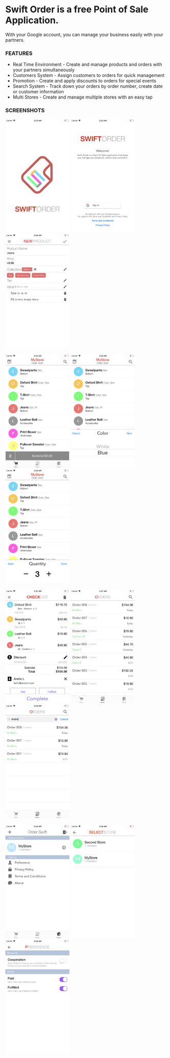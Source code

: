 # Swift Order is a free Point of Sale Application.

With your Google account, you can manage your business easily with your partners.

### FEATURES

<ul>
  <li>Real Time Environment - Create and manage products and orders with your partners simultaneously</li>
  <li>Customers System - Assign customers to orders for quick management</li>
  <li>Promotion - Create and apply discounts to orders for special events</li>
  <li>Search System - Track down your orders by order number, create date or customer information</li>
  <li>Multi Stores - Create and manage multiple stores with an easy tap</li>
</ul>

### SCREENSHOTS

<img src="https://github.com/ErnestFan/Swift-Order/blob/master/Screenshots/Launch.png?raw=true" width="200">
<img src="https://github.com/ErnestFan/Swift-Order/blob/master/Screenshots/Login.png?raw=true" width="200">
<img src="https://github.com/ErnestFan/Swift-Order/blob/master/Screenshots/CreateProduct.png?raw=true" width="200"><br><br>
<img src="https://github.com/ErnestFan/Swift-Order/blob/master/Screenshots/Cart.png?raw=true" width="200">
<img src="https://github.com/ErnestFan/Swift-Order/blob/master/Screenshots/AddProductVariant.png?raw=true" width="200">
<img src="https://github.com/ErnestFan/Swift-Order/blob/master/Screenshots/AddProductQty.png?raw=true" width="200"><br><br>
<img src="https://github.com/ErnestFan/Swift-Order/blob/master/Screenshots/CheckOut.png?raw=true" width="200">
<img src="https://github.com/ErnestFan/Swift-Order/blob/master/Screenshots/Orders.png?raw=true" width="200">
<img src="https://github.com/ErnestFan/Swift-Order/blob/master/Screenshots/OrderSearch.png?raw=true" width="200"><br><br>
<img src="https://github.com/ErnestFan/Swift-Order/blob/master/Screenshots/Store.png?raw=true" width="200">
<img src="https://github.com/ErnestFan/Swift-Order/blob/master/Screenshots/SelectStore.png?raw=true" width="200">
<img src="https://github.com/ErnestFan/Swift-Order/blob/master/Screenshots/Preference.png?raw=true" width="200">
